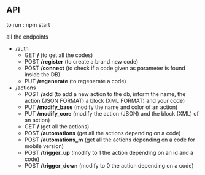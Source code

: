 API
--
to run : npm start

all the endpoints
- /auth
    - GET **/** (to get all the codes)
    - POST **/register** (to create a brand new code)
    - POST **/connect** (to check if a code given as parameter is found inside the DB)
    - PUT **/regenerate** (to regenerate a code)
- /actions
    - POST **/add** (to add a new action to the db, inform the name, the action (JSON FORMAT) a block (XML FORMAT) and your code)
    - PUT **/modify_base** (modify the name and color of an action)
    - PUT **/modify_core** (modify the action (JSON) and the block (XML) of an action)
    - GET **/** (get all the actions)
    - POST **/automations** (get all the actions depending on a code)
    - POST **/automations_m** (get all the actions depending on a code for mobile version)
    - POST **/trigger_up** (modify to 1 the action depending on an id and a code)
    - POST **/trigger_down** (modify to 0 the action depending on a code)
